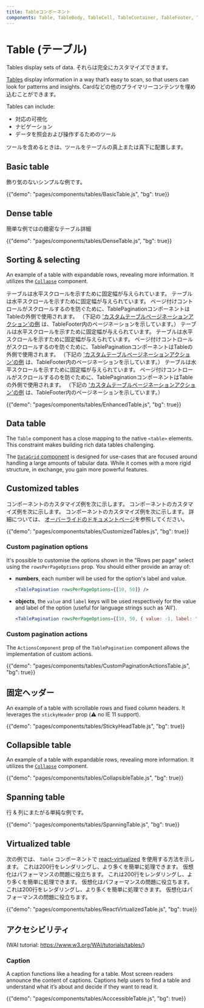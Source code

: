 ```yaml
---
title: Tableコンポーネント
components: Table, TableBody, TableCell, TableContainer, TableFooter, TableHead, TablePagination, TableRow, TableSortLabel
---
```


# Table (テーブル)

<p class="description">Tables display sets of data. それらは完全にカスタマイズできます。</p>

[Tables](https://material.io/design/components/data-tables.html) display information in a way that’s easy to scan, so that users can look for patterns and insights. Cardなどの他のプライマリーコンテンツを埋め込むことができます。

Tables can include:

- 対応の可視化
- ナビゲーション
- データを照会および操作するためのツール

ツールを含めるときは、ツールをテーブルの真上または真下に配置します。

## Basic table

飾り気のないシンプルな例です。

{{"demo": "pages/components/tables/BasicTable.js", "bg": true}}

## Dense table

簡単な例ではの緻密なテーブル詳細

{{"demo": "pages/components/tables/DenseTable.js", "bg": true}}

## Sorting & selecting

An example of a table with expandable rows, revealing more information. It utilizes the [`Collapse`](/api/collapse/) component.

テーブルは水平スクロールを示すために固定幅が与えられています。 テーブルは水平スクロールを示すために固定幅が与えられています。 ページ付けコントロールがスクロールするのを防ぐために、TablePaginationコンポーネントはTableの外側で使用されます。 （下記の ['カスタムテーブルページネーションアクション'の例](#custom-pagination-actions) は、TableFooter内のページネーションを示しています。） テーブルは水平スクロールを示すために固定幅が与えられています。 テーブルは水平スクロールを示すために固定幅が与えられています。 ページ付けコントロールがスクロールするのを防ぐために、TablePaginationコンポーネントはTableの外側で使用されます。 （下記の ['カスタムテーブルページネーションアクション'の例](#custom-pagination-actions) は、TableFooter内のページネーションを示しています。） テーブルは水平スクロールを示すために固定幅が与えられています。 ページ付けコントロールがスクロールするのを防ぐために、TablePaginationコンポーネントはTableの外側で使用されます。 （下記の ['カスタムテーブルページネーションアクション'の例](#custom-pagination-actions) は、TableFooter内のページネーションを示しています。）

{{"demo": "pages/components/tables/EnhancedTable.js", "bg": true}}

## Data table

The `Table` component has a close mapping to the native `<table>` elements. This constraint makes building rich data tables challenging.

The [`DataGrid` component](/components/data-grid/) is designed for use-cases that are focused around handling a large amounts of tabular data. While it comes with a more rigid structure, in exchange, you gain more powerful features.

## Customized tables

コンポーネントのカスタマイズ例を次に示します。 コンポーネントのカスタマイズ例を次に示します。 コンポーネントのカスタマイズ例を次に示します。 詳細については、 [オーバーライドのドキュメントページ](/customization/components/)を参照してください。

{{"demo": "pages/components/tables/CustomizedTables.js", "bg": true}}

### Custom pagination options

It's possible to customise the options shown in the "Rows per page" select using the `rowsPerPageOptions` prop. You should either provide an array of:

- **numbers**, each number will be used for the option's label and value.
    
    ```jsx
    <TablePagination rowsPerPageOptions={[10, 50]} />
    ```

- **objects**, the `value` and `label` keys will be used respectively for the value and label of the option (useful for language strings such as 'All').
    
    ```jsx
    <TablePagination rowsPerPageOptions={[10, 50, { value: -1, label: 'All' }]} />
    ```

### Custom pagination actions

The `ActionsComponent` prop of the `TablePagination` component allows the implementation of custom actions.

{{"demo": "pages/components/tables/CustomPaginationActionsTable.js", "bg": true}}

## 固定ヘッダー

An example of a table with scrollable rows and fixed column headers. It leverages the `stickyHeader` prop (⚠️ no IE 11 support).

{{"demo": "pages/components/tables/StickyHeadTable.js", "bg": true}}

## Collapsible table

An example of a table with expandable rows, revealing more information. It utilizes the [`Collapse`](/api/collapse/) component.

{{"demo": "pages/components/tables/CollapsibleTable.js", "bg": true}}

## Spanning table

行 & 列にまたがる単純な例です。

{{"demo": "pages/components/tables/SpanningTable.js", "bg": true}}

## Virtualized table

次の例では、 `Table` コンポーネントで [react-virtualized](https://github.com/bvaughn/react-virtualized) を使用する方法を示します。 これは200行をレンダリングし、より多くを簡単に処理できます。 仮想化はパフォーマンスの問題に役立ちます。 これは200行をレンダリングし、より多くを簡単に処理できます。 仮想化はパフォーマンスの問題に役立ちます。 これは200行をレンダリングし、より多くを簡単に処理できます。 仮想化はパフォーマンスの問題に役立ちます。

{{"demo": "pages/components/tables/ReactVirtualizedTable.js", "bg": true}}

## アクセシビリティ

(WAI tutorial: https://www.w3.org/WAI/tutorials/tables/)

### Caption

A caption functions like a heading for a table. Most screen readers announce the content of captions. Captions help users to find a table and understand what it’s about and decide if they want to read it.

{{"demo": "pages/components/tables/AcccessibleTable.js", "bg": true}}